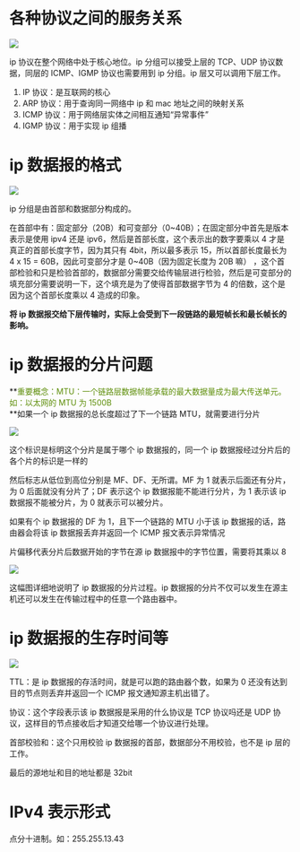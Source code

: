 # 各种协议之间的服务关系
![](https://cdn.nlark.com/yuque/0/2025/png/48073730/1738308290432-c7a33dee-161e-4656-a504-6881c095a22e.png)

ip 协议在整个网络中处于核心地位。ip 分组可以接受上层的 TCP、UDP 协议数据，同层的 ICMP、IGMP 协议也需要用到 ip 分组。ip 层又可以调用下层工作。

1. IP 协议：是互联网的核心
2. ARP 协议：用于查询同一网络中 ip 和 mac 地址之间的映射关系
3. ICMP 协议：用于网络层实体之间相互通知“异常事件”
4. IGMP 协议：用于实现 ip 组播

# ip 数据报的格式
![](https://cdn.nlark.com/yuque/0/2025/png/48073730/1738313478420-a3b903ad-5911-408a-ada9-29398005e8c0.png)

ip 分组是由首部和数据部分构成的。

在首部中有：固定部分（20B）和可变部分（0~40B）；在固定部分中首先是版本表示是使用 ipv4 还是 ipv6，然后是首部长度，这个表示出的数字要乘以 4 才是真正的首部长度字节，因为其只有 4bit，所以最多表示 15，所以首部长度最长为 4 x 15 = 60B，因此可变部分才是 0~40B（因为固定长度为 20B 嘛） ，这个首部检验和只是检验首部的，数据部分需要交给传输层进行检验，然后是可变部分的填充部分需要说明一下，这个填充是为了使得首部数据字节为 4 的倍数，这个是因为这个首部长度乘以 4 造成的印象。

**将 ip 数据报交给下层传输时，实际上会受到下一段链路的最短帧长和最长帧长的影响。**

# ip 数据报的分片问题
**<font style="color:#5C8D07;">重要概念：MTU：一个链路层数据帧能承载的最大数据量成为最大传送单元。如：以太网的 MTU 为 1500B  
</font>**如果一个 ip 数据报的总长度超过了下一个链路 MTU，就需要进行分片

![](https://cdn.nlark.com/yuque/0/2025/png/48073730/1738327153956-8b323f62-fa85-4cf1-8a11-109d1a765eff.png)

这个标识是标明这个分片是属于哪个 ip 数据报的，同一个 ip 数据报经过分片后的各个片的标识是一样的

然后标志从低位到高位分别是 MF、DF、无所谓。MF 为 1 就表示后面还有分片，为 0 后面就没有分片了；DF 表示这个 ip 数据报能不能进行分片，为 1 表示该 ip 数据报不能被分片，为 0 就表示可以被分片。

如果有个 ip 数据报的 DF 为 1，且下一个链路的 MTU 小于该 ip 数据报的话，路由器会将该 ip 数据报丢弃并返回一个 ICMP 报文表示异常情况

片偏移代表分片后数据开始的字节在源 ip 数据报中的字节位置，需要将其乘以 8

![](https://cdn.nlark.com/yuque/0/2025/png/48073730/1738327811170-5b93de5e-0c53-404f-8330-52031216ccbb.png)

这幅图详细地说明了 ip 数据报的分片过程。ip 数据报的分片不仅可以发生在源主机还可以发生在传输过程中的任意一个路由器中。

# ip 数据报的生存时间等
![](https://cdn.nlark.com/yuque/0/2025/png/48073730/1738328195186-9273f676-680c-439f-83b4-d9fd29259b57.png)

TTL：是 ip 数据报的存活时间，就是可以跑的路由器个数，如果为 0 还没有达到目的节点则丢弃并返回一个 ICMP 报文通知源主机出错了。

协议：这个字段表示该 ip 数据报是采用的什么协议是 TCP 协议吗还是 UDP 协议，这样目的节点接收后才知道交给哪一个协议进行处理。

首部校验和：这个只用校验 ip 数据报的首部，数据部分不用校验，也不是 ip 层的工作。



最后的源地址和目的地址都是 32bit

# IPv4 表示形式
点分十进制。如：255.255.13.43

